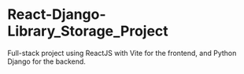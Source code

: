 # React-Django-Library_Storage_Project
Full-stack project using ReactJS with Vite for the frontend, and Python Django for the backend.
